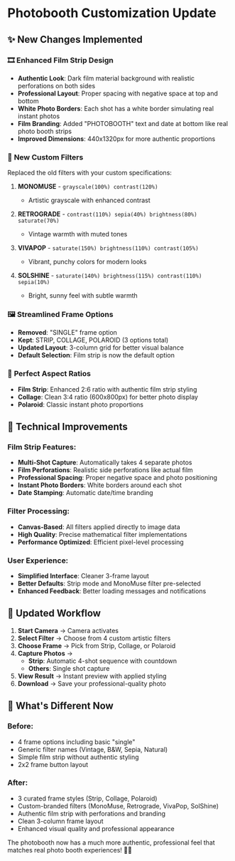 # Photobooth Customization Update

## ✨ New Changes Implemented

### 🎞️ **Enhanced Film Strip Design**
- **Authentic Look**: Dark film material background with realistic perforations on both sides
- **Professional Layout**: Proper spacing with negative space at top and bottom
- **White Photo Borders**: Each shot has a white border simulating real instant photos
- **Film Branding**: Added "PHOTOBOOTH" text and date at bottom like real photo booth strips
- **Improved Dimensions**: 440x1320px for more authentic proportions

### 🎨 **New Custom Filters**
Replaced the old filters with your custom specifications:

1. **MONOMUSE** - `grayscale(100%) contrast(120%)`
   - Artistic grayscale with enhanced contrast
   
2. **RETROGRADE** - `contrast(110%) sepia(40%) brightness(80%) saturate(70%)`
   - Vintage warmth with muted tones
   
3. **VIVAPOP** - `saturate(150%) brightness(110%) contrast(105%)`
   - Vibrant, punchy colors for modern looks
   
4. **SOLSHINE** - `saturate(140%) brightness(115%) contrast(110%) sepia(10%)`
   - Bright, sunny feel with subtle warmth

### 🖼️ **Streamlined Frame Options**
- **Removed**: "SINGLE" frame option
- **Kept**: STRIP, COLLAGE, POLAROID (3 options total)
- **Updated Layout**: 3-column grid for better visual balance
- **Default Selection**: Film strip is now the default option

### 📐 **Perfect Aspect Ratios**
- **Film Strip**: Enhanced 2:6 ratio with authentic film strip styling
- **Collage**: Clean 3:4 ratio (600x800px) for better photo display
- **Polaroid**: Classic instant photo proportions

## 🔧 Technical Improvements

### Film Strip Features:
- **Multi-Shot Capture**: Automatically takes 4 separate photos
- **Film Perforations**: Realistic side perforations like actual film
- **Professional Spacing**: Proper negative space and photo positioning
- **Instant Photo Borders**: White borders around each shot
- **Date Stamping**: Automatic date/time branding

### Filter Processing:
- **Canvas-Based**: All filters applied directly to image data
- **High Quality**: Precise mathematical filter implementations
- **Performance Optimized**: Efficient pixel-level processing

### User Experience:
- **Simplified Interface**: Cleaner 3-frame layout
- **Better Defaults**: Strip mode and MonoMuse filter pre-selected
- **Enhanced Feedback**: Better loading messages and notifications

## 🎯 Updated Workflow

1. **Start Camera** → Camera activates
2. **Select Filter** → Choose from 4 custom artistic filters
3. **Choose Frame** → Pick from Strip, Collage, or Polaroid
4. **Capture Photos** → 
   - **Strip**: Automatic 4-shot sequence with countdown
   - **Others**: Single shot capture
5. **View Result** → Instant preview with applied styling
6. **Download** → Save your professional-quality photo

## 🚀 What's Different Now

### Before:
- 4 frame options including basic "single" 
- Generic filter names (Vintage, B&W, Sepia, Natural)
- Simple film strip without authentic styling
- 2x2 frame button layout

### After:
- 3 curated frame styles (Strip, Collage, Polaroid)
- Custom-branded filters (MonoMuse, Retrograde, VivaPop, SolShine)
- Authentic film strip with perforations and branding
- Clean 3-column frame layout
- Enhanced visual quality and professional appearance

The photobooth now has a much more authentic, professional feel that matches real photo booth experiences! 📸✨
